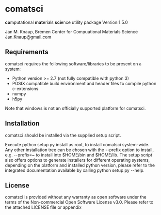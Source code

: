 # comatsci #
**co**mputational **mat**erials **sci**ence utility package
Version 1.5.0

Jan M. Knaup, Bremen Center for Compuational Materials Science
Jan.Knaup@gmail.com

## Requirements ##

comatsci requires the following software/libraries to be present 
on a system:

* Python version >= 2.7 (not fully compatible with python 3)
* POSIX compatible build environment and header files to compile python c-extensions
* numpy
* h5py

Note that windows is not an officially supported platform for 
comatsci.

## Installation ##

comatsci should be installed via the supplied setup script. 

Execute python setup.py install as root, to install comatsci 
system-wide. Any other installation tree can be chosen with the 
--prefix option to install, e.g. --prefix=~ to install into 
$HOME/bin and $HOME/lib. The setup script also offers options to 
generate installers for different operating systems, depending on 
the platform and installed python version, please refer to the 
integrated documentation available by calling python setup.py 
--help.

## License ##

comatsci is provided without any warranty as open software under 
the terms of the Non-commercial Open Software License v3.0. 
Please refer to the attached LICENSE file or appendix